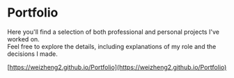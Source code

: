 # Portfolio

Here you'll find a selection of both professional and personal projects I've worked on.  
Feel free to explore the details, including explanations of my role and the decisions I made.

[https://weizheng2.github.io/Portfolio](https://weizheng2.github.io/Portfolio)
